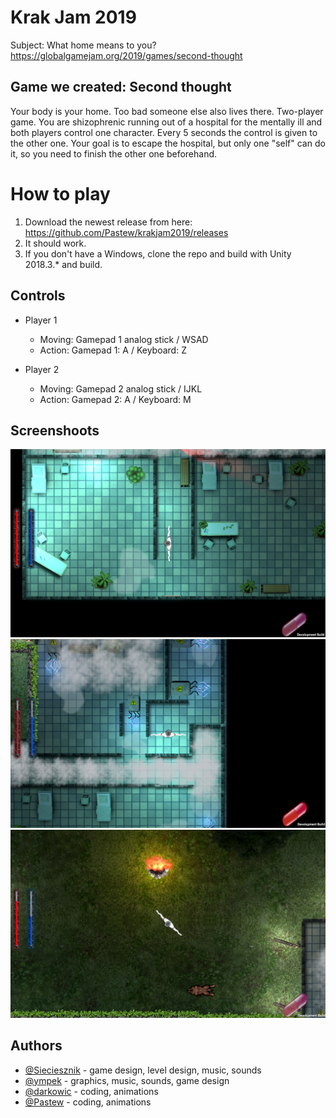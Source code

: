# Krak Jam 2019
Subject: What home means to you?
https://globalgamejam.org/2019/games/second-thought

## Game we created: Second thought 
Your body is your home. Too bad someone else also lives there. Two-player game. You are shizophrenic running out of a hospital for the mentally ill and both players control one character. Every 5 seconds the control is given to the other one. Your goal is to escape the hospital, but only one "self" can do it, so you need to finish the other one beforehand.

# How to play
1. Download the newest release from here: https://github.com/Pastew/krakjam2019/releases
2. It should work.
3. If you don't have a Windows, clone the repo and build with Unity 2018.3.* and build.

## Controls
* Player 1
    * Moving: Gamepad 1 analog stick / WSAD
    * Action: Gamepad 1: A / Keyboard: Z

* Player 2
    * Moving: Gamepad 2 analog stick / IJKL
    * Action: Gamepad 2: A / Keyboard: M

  
## Screenshoots
![Alt text](screenshoots/s1.PNG?raw=true "screenshoots/s1.PNG")  
![Alt text](screenshoots/s2.PNG?raw=true "screenshoots/s2.PNG")  
![Alt text](screenshoots/s3.PNG?raw=true "screenshoots/s3.PNG")  
 
## Authors
* [@Sieciesznik](https://github.com/Sieciesznik) - game design, level design, music, sounds
* [@ympek](https://github.com/ympek) - graphics, music, sounds, game design
* [@darkowic](https://github.com/darkowic) - coding, animations
* [@Pastew](https://github.com/Pastew) - coding, animations
